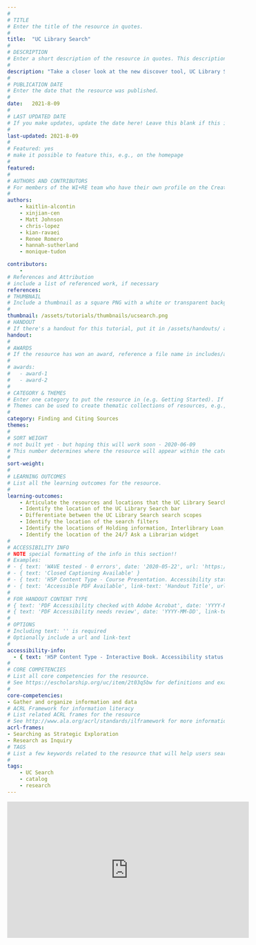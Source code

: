 ```yaml
---
#
# TITLE
# Enter the title of the resource in quotes.
#
title:  "UC Library Search"
#
# DESCRIPTION
# Enter a short description of the resource in quotes. This description will appear on the list page as a preview, but not on the tutorial/workshop itself.
#
description: "Take a closer look at the new discover tool, UC Library Search!"
#
# PUBLICATION DATE
# Enter the date that the resource was published.
#
date:   2021-8-09
#
# LAST UPDATED DATE
# If you make updates, update the date here! Leave this blank if this is being published for the first time.
#
last-updated: 2021-8-09
#
# Featured: yes
# make it possible to feature this, e.g., on the homepage
#
featured: 
#
# AUTHORS AND CONTRIBUTORS
# For members of the WI+RE team who have their own profile on the Creative Team page, enter the name as firstname-lastname (e.g. doug-worsham). For community partners who don't have their own profile on the WI+RE site, enter their name as Firstname Lastname (e.g. Gene Block). The names will appear in the order you enter them.
#
authors:
    - kaitlin-alcontin
    - xinjian-cen
    - Matt Johnson
    - chris-lopez
    - kian-ravaei
    - Renee Romero
    - hannah-sutherland
    - monique-tudon

contributors:
    - 
# References and Attribution
# include a list of referenced work, if necessary
references:
# THUMBNAIL
# Include a thumbnail as a square PNG with a white or transparent background. Our standard dimensions are 250x250 px, but any size square will do. Thumbnails for tutorials go in /assets/tutorials/thumbnails/, and for workshops, /assets/workshops/thumbnails/.
#
thumbnail: /assets/tutorials/thumbnails/ucsearch.png
# HANDOUT
# If there's a handout for this tutorial, put it in /assets/handouts/ and replace the three dots with the filename!
handout:
#
# AWARDS
# If the resource has won an award, reference a file name in includes/awards/ without the .html. For example, if it was accepted to PRIMO, you would write "primo". If the award isn't in includes/awards, create a new award file!
#
# awards: 
#   - award-1
#   - award-2
#
# CATEGORY & THEMES
# Enter one category to put the resource in (e.g. Getting Started). If you enter a category that doesn't already exist, a new category will be created on the WI+RE site.
# Themes can be used to create thematic collections of resources, e.g., stem, etc.
#
category: Finding and Citing Sources
themes: 
#
# SORT WEIGHT
# not built yet - but hoping this will work soon - 2020-06-09
# This number determines where the resource will appear within the category. Larger numbers appear later within the category, and higher numbers appear earlier.
#
sort-weight:
#
# LEARNING OUTCOMES
# List all the learning outcomes for the resource.
#
learning-outcomes:
    - Articulate the resources and locations that the UC Library Search is capable of searching
    - Identify the location of the UC Library Search bar
    - Differentiate between the UC Library Search search scopes
    - Identify the location of the search filters
    - Identify the locations of Holding information, Interlibrary Loan, Permalink, Create Citation, and Subject Headings in the catalog record
    - Identify the location of the 24/7 Ask a Librarian widget
#
# ACCESSIBILITY INFO
# NOTE special formatting of the info in this section!!
# Examples:
# - { text: 'WAVE tested - 0 errors', date: '2020-05-22', url: 'https://wave.webaim.org/' }
# - { text: 'Closed Captioning Available' }
# - { text: 'H5P Content Type - Course Presentation. Accessibility status - Tested with no known problems', date: 'YYYY-MM-DD', url: 'https://h5p.org/documentation/installation/content-type-accessibility' }
# - { text: 'Accessible PDF Available', link-text: 'Handout Title', url: 'full-url' }
#
# FOR HANDOUT CONTENT TYPE
# { text: 'PDF Accessibility checked with Adobe Acrobat', date: 'YYYY-MM-DD' }
# { text: 'PDF Accessibility needs review', date: 'YYYY-MM-DD', link-text: 'Issue reported', url: 'link to issue' } 
#
# OPTIONS
# Including text: '' is required
# Optionally include a url and link-text
#
accessibility-info:
  - { text: 'H5P Content Type - Interactive Book. Accessibility status - Tested with no known problems', date: '2021-1-27', url: 'https://h5p.org/documentation/installation/content-type-accessibility' }
#
# CORE COMPETENCIES
# List all core competencies for the resource.
# See https://escholarship.org/uc/item/2t03q5bw for definitions and examples of each core competency
#
core-competencies:
- Gather and organize information and data
# ACRL Framework for information literacy
# List related ACRL frames for the resource
# See http://www.ala.org/acrl/standards/ilframework for more information
acrl-frames:
- Searching as Strategic Exploration
- Research as Inquiry 
# TAGS
# List a few keywords related to the resource that will help users search for it.
#
tags:
    - UC Search
    - catalog
    - research
---
```


<iframe width="560" height="315" src="https://www.youtube.com/embed/3Yd7RUZjdHs" title="YouTube video player" frameborder="0" allow="accelerometer; autoplay; clipboard-write; encrypted-media; gyroscope; picture-in-picture" allowfullscreen></iframe>
